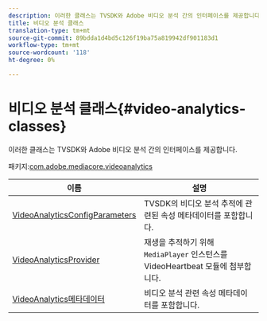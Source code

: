```yaml
---
description: 이러한 클래스는 TVSDK와 Adobe 비디오 분석 간의 인터페이스를 제공합니다.
title: 비디오 분석 클래스
translation-type: tm+mt
source-git-commit: 89bdda1d4bd5c126f19ba75a819942df901183d1
workflow-type: tm+mt
source-wordcount: '118'
ht-degree: 0%

---
```



# 비디오 분석 클래스{#video-analytics-classes}

이러한 클래스는 TVSDK와 Adobe 비디오 분석 간의 인터페이스를 제공합니다.

패키지:[com.adobe.mediacore.videoanalytics](https://help.adobe.com/en_US/primetime/api/psdk/asdoc-dhls_1.4/com/adobe/mediacore/videoanalytics/package-detail.html)

| 이름 | 설명 |
|---|---|
| [VideoAnalyticsConfigParameters](https://help.adobe.com/en_US/primetime/api/psdk/asdoc-dhls_1.4/com/adobe/mediacore/videoanalytics/VideoAnalyticsConfigParameters.html) | TVSDK의 비디오 분석 추적에 관련된 속성 메타데이터를 포함합니다. |
| [VideoAnalyticsProvider](https://help.adobe.com/en_US/primetime/api/psdk/asdoc-dhls_1.4/com/adobe/mediacore/videoanalytics/VideoAnalyticsProvider.html) | 재생을 추적하기 위해 `MediaPlayer` 인스턴스를 VideoHeartbeat 모듈에 첨부합니다. |
| [VideoAnalytics메타데이터](https://help.adobe.com/en_US/primetime/api/psdk/asdoc-dhls_1.4/com/adobe/mediacore/videoanalytics/VideoAnalyticsMetadata.html) | 비디오 분석 관련 속성 메타데이터를 포함합니다. |